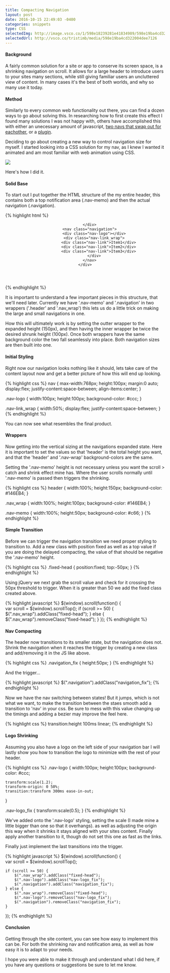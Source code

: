```yaml
---
title: Compacting Navigation
layout: post
date: 2016-10-15 22:49:03 -0400
categories: snippets
type: CSS
selectedImg: http://image.vsco.co/1/598e18239281e41834989/598e19ba4cd322004dee7126/vsco_081117.jpg
selectedUrl: http://vsco.co/tristimb/media/598e19ba4cd322004dee7126
---
```


#### Background

A fairly common solution for a site or app to conserve its screen space, is a shrinking navigation on scroll. It allows for a large header to introduce users to your sites many sections, while still giving familiar users an uncluttered view of content. In many cases it's the best of both worlds, and why so many use it today.

#### Method

Similarly to every common web functionality out there, you can find a dozen ways to go about solving this. In researching how to first create this effect I found many solutions I was not happy with, others have accomplished this with either an unecessary amount of javascript, [two navs that swap out for eachother](http://stackoverflow.com/questions/29872418/make-navigation-bar-that-shrinks-when-scrolling-begins), or a [plugin](http://wicky.nillia.ms/headroom.js/).

Deciding to go about creating a new way to control navigation size for myself. I started looking into a CSS solution for my nav, as I knew I wanted it animated and am most familiar with web animation using CSS.

![](../../img/snippet/compacting-nav.gif)

Here's how I did it.

#### Solid Base

To start out I put together the HTML structure of the my entire header, this contains both a top notification area (.nav-memo) and then the actual navigation (.navigation).

{% highlight html %}
<header id="wrap" class="header">
    <div class="nav_wrap">
        <div class="nav-memo">

        </div>
        <nav class="navigation">
            <div class="nav-logo"></div>
            <div class="nav-link_wrap">
                <div class="nav-link">Item1</div>
                <div class="nav-link">Item2</div>
                <div class="nav-link">Item3</div>
            </div>
        </nav>
    </div>
</header>
{% endhighlight %}

It is important to understand a few important pieces in this structure, that we'll need later. Currently we have '.nav-memo' and '.navigation' in two wrappers ('.header' and '.nav_wrap') this lets us do a little trick on making the large and small navigations in one.

How this will ultimately work is by setting the outter wrapper to the expanded height (150px), and then having the inner wrapper be twice the desired shrunk height (100px). Once both wrappers have the same background color the two fall seamlessly into place. Both navigation sizes are then built into one.

#### Initial Styling

Right now our navigation looks nothing like it should, lets take care of the content layout now and get a better picture of how this will end up looking.

{% highlight css %}
nav {
    max-width:768px; height:100px;
    margin:0 auto;
    display:flex;
    justify-content:space-between;
    align-items:center;
}

.nav-logo {
    width:100px; height:100px;
    background-color: #ccc;
}

.nav-link_wrap {
    width:50%;
    display:flex;
    justify-content:space-between;
}
 {% endhighlight %}
				
You can now see what resembles the final product.

#### Wrappers

Now getting into the vertical sizing at the navigations expanded state. Here it is important to set the values so that 'header' is the total height you want, and that the 'header' and '.nav-wrap' background-colors are the same.

Setting the '.nav-memo' height is not necessary unless you want the scroll > catch and shrink effect mine has. Where the user scrolls normally until '.nav-memo' is passed then triggers the shrinking.

{% highlight css %}
header {
    width:100%; height:150px;
    background-color: #146EB4;
}

.nav_wrap {
    width:100%; height:100px;
    background-color: #146EB4;
}

.nav-memo {
    width:100%; height:50px;
    background-color: #c66;
}
{% endhighlight %}

#### Simple Transition

Before we can trigger the navigation transition we need proper styling to transition to. Add a new class with position fixed as well as a top value if you are doing the delayed compacting, the value of that should be negative the '.nav-memo' height.

{% highlight css %}
.fixed-head {
    position:fixed;
    top:-50px;
}
{% endhighlight %}

Using jQuery we next grab the scroll value and check for it crossing the 50px threshold to trigger. When it is greater than 50 we add the fixed class created above.

{% highlight javascript %}
$(window).scroll(function() {    
    var scroll = $(window).scrollTop();
    if (scroll >= 50) {
        $(".nav_wrap").addClass("fixed-head");
    } else {
        $(".nav_wrap").removeClass("fixed-head");
    }
});
{% endhighlight %}

#### Nav Compacting

The header now transitions to its smaller state, but the navigation does not. Shrink the navigation when it reaches the trigger by creating a new class and add/removing it in the JS like above.

{% highlight css %}
.navigation_fix {
    height:50px;
}
{% endhighlight %}

And the trigger...

{% highlight javascript %}
$(".navigation").addClass("navigation_fix");
{% endhighlight %}

Now we have the nav switching between states! But it jumps, which is not what we want, to make the transition between the staes smooth add a transition to 'nav' in your css. Be sure to mess with this value changing up the timings and adding a bezier may improve the feel here.

{% highlight css %}
transition:height 100ms linear;
{% endhighlight %}

#### Logo Shrinking

Assuming you also have a logo on the left side of your navigation bar I will lastly show you how to transition the logo to minimize with the rest of your header.

{% highlight css %}
.nav-logo {
    width:100px; height:100px;
    background-color: #ccc;

    transform:scale(1.2);
    transform-origin: 0 50%;
    transition:transform 300ms ease-in-out;
}

.nav-logo_fix {
    transform:scale(0.5);
}
{% endhighlight %}

We've added onto the '.nav-logo' styling, setting the scale (I made mine a little bigger than one so that it overhangs). as well as adjusting the origin this way when it shrinks it stays aligned with your sites content. Finally apply another transition to it, though do not set this one as fast as the links.

Finally just implement the last transitions into the trigger.

{% highlight javascript %}
$(window).scroll(function() {    
    var scroll = $(window).scrollTop();

    if (scroll >= 50) {
        $(".nav_wrap").addClass("fixed-head");
        $(".nav-logo").addClass("nav-logo_fix");
        $(".navigation").addClass("navigation_fix");
    } else {
        $(".nav_wrap").removeClass("fixed-head");
        $(".nav-logo").removeClass("nav-logo_fix");
        $(".navigation").removeClass("navigation_fix");
    }
});
{% endhighlight %}

#### Conclusion

Getting through the site content, you can see how easy to implement this can be. For both the shrinking nav and notification area, as well as how easy it is to adapt to your needs. 

I hope you were able to make it through and understand what I did here, if you have any questions or suggestions be sure to let me know.
